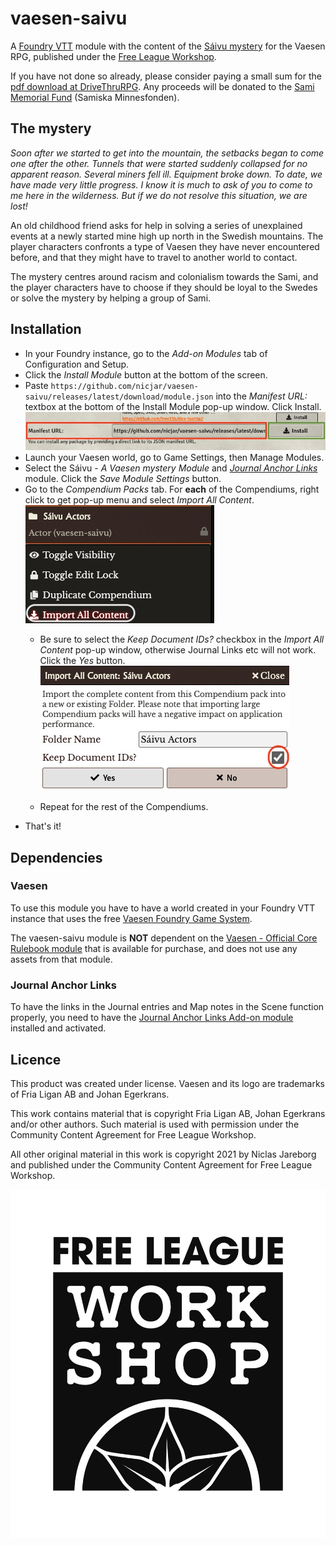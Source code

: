 # vaesen-saivu

A [Foundry VTT](https://foundryvtt.com/) module with the content of the [Sáivu mystery](https://www.drivethrurpg.com/product/350930/Saivu--A-Vaesen-Mystery) for the Vaesen RPG, published under the [Free League Workshop](https://www.drivethrurpg.com/cc/30/free-league-work-shop).

If you have not done so already, please consider paying a small sum for the [pdf download at DriveThruRPG](https://www.drivethrurpg.com/product/350930/Saivu--A-Vaesen-Mystery). Any proceeds will be donated to the [Sami Memorial Fund](https://densamiskaminnesfonden.se/) (Samiska Minnesfonden).

## The mystery

*Soon after we started to get into the mountain, the setbacks began to come one after the other. Tunnels that were started suddenly collapsed for no apparent reason. Several miners fell ill. Equipment broke down. To date, we have made very little progress. I know it is much to ask of you to come to me here in the wilderness. But if we do not resolve this situation, we are lost!*

An old childhood friend asks for help in solving a series of unexplained events at a newly started mine high up north in the Swedish mountains. The player characters confronts a type of Vaesen they have never encountered before, and that they might have to travel to another world to contact.

The mystery centres around racism and colonialism towards the Sami, and the player characters have to choose if they should be loyal to the Swedes or solve the mystery by helping a group of Sami.

## Installation

* In your Foundry instance, go to the *Add-on Modules* tab of Configuration and Setup.
* Click the *Install Module* button at the bottom of the screen.
* Paste `https://github.com/nicjar/vaesen-saivu/releases/latest/download/module.json` into the *Manifest URL:* textbox at the bottom of the Install Module pop-up window. Click Install.
![Install screenshot](doc/install.jpg)
* Launch your Vaesen world, go to Game Settings, then Manage Modules.
* Select the Sáivu - _A Vaesen mystery Module_ and _[Journal Anchor Links](#journal-anchor-links)_ module. Click the _Save Module Settings_ button.
* Go to the _Compendium Packs_ tab. For **each** of the Compendiums, right click to get pop-up menu and select _Import All Content_.
![Import all Content screenshot](doc/import_all_content.jpg)
  * Be sure to select the _Keep Document IDs?_ checkbox in the _Import All Content_ pop-up window, otherwise Journal Links etc will not work. Click the _Yes_ button.
  ![Keep Document IDs screenshot](doc/keep_document_ids.jpg)

  * Repeat for the rest of the Compendiums.
* That's it!

## Dependencies

### Vaesen

To use this module you have to have a world created in your Foundry VTT instance that uses the free [Vaesen Foundry Game System](https://github.com/fvtt-fria-ligan/vaesen-foundry-vtt).

The vaesen-saivu module is **NOT** dependent on the [Vaesen - Official Core Rulebook module](https://freeleaguepublishing.com/en/store/?product_id=7092046200981) that is available for purchase, and does not use any assets from that module.

### Journal Anchor Links

To have the links in the Journal entries and Map notes in the Scene function properly, you need to have the [Journal Anchor Links Add-on module](https://github.com/aMediocreDad/jal) installed and activated.

## Licence

This product was created under license. Vaesen and its logo are trademarks of Fria Ligan AB and Johan Egerkrans.

This work contains material that is copyright Fria Ligan AB, Johan Egerkrans and/or other authors. Such material is used with permission under the Community Content Agreement for Free League Workshop.

All other original material in this work is copyright 2021 by Niclas Jareborg and published under the Community Content Agreement for Free League Workshop.

![Free League Workshop logo](doc/FLW_eng_cent_pos.png)
